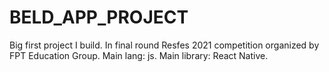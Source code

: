 # BELD_APP_PROJECT
Big first project I build. In final round Resfes 2021 competition organized by FPT Education Group.
Main lang: js. 
Main library: React Native.
